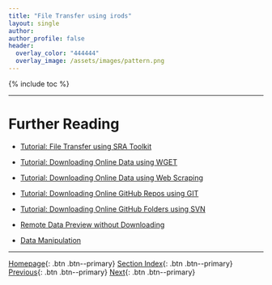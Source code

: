 ```yaml
---
title: "File Transfer using irods"
layout: single
author:
author_profile: false
header:
  overlay_color: "444444"
  overlay_image: /assets/images/pattern.png
---
```


{% include toc %}









___
# Further Reading
* [Tutorial: File Transfer using SRA Toolkit](01A-4-tutorial-transfer-sra)
* [Tutorial: Downloading Online Data using WGET](01A-5-tutorial-download-wget)
* [Tutorial: Downloading Online Data using Web Scraping](01A-6-tutorial-download-web-scraping)
* [Tutorial: Downloading Online GitHub Repos using GIT](01A-7-tutorial-download-github-repos-git)
* [Tutorial: Downloading Online GitHub Folders using SVN](01A-8-tutorial-download-github-folders-svn)

* [Remote Data Preview without Downloading](01B-0-remote-data-preview)
* [Data Manipulation](02-data-manipulation)


___

[Homepage](../index.md){: .btn  .btn--primary}
[Section Index](00-DataParsing-LandingPage){: .btn  .btn--primary}
[Previous](01A-2-tutorial-copy-globus){: .btn  .btn--primary}
[Next](01A-4-tutorial-transfer-sra){: .btn  .btn--primary}
